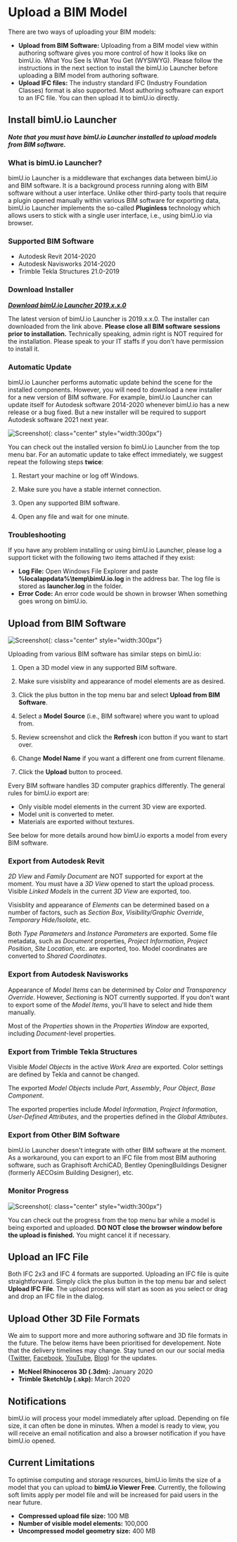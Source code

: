 # Upload a BIM Model

There are two ways of uploading your BIM models:

- **Upload from BIM Software:** Uploading from a BIM model view within authoring software gives you more control of how it looks like on bimU.io. What You See Is What You Get (WYSIWYG). Please follow the instructions in the next section to install the bimU.io Launcher before uploading a BIM model from authoring software.
- **Upload IFC files:** The industry standard IFC (Industry Foundation Classes) format is also supported. Most authoring software can export to an IFC file. You can then upload it to bimU.io directly. 

## Install bimU.io Launcher

**_Note that you must have bimU.io Launcher installed to upload models from BIM software._**

### What is bimU.io Launcher?

bimU.io Launcher is a middleware that exchanges data between bimU.io and BIM software. It is a background process running along with BIM software without a user interface. Unlike other third-party tools that require a plugin opened manually within various BIM software for exporting data, bimU.io Launcher implements the so-called **Pluginless** technology which allows users to stick with a single user interface, i.e., using bimU.io via browser.

### Supported BIM Software

- Autodesk Revit 2014-2020
- Autodesk Navisworks 2014-2020
- Trimble Tekla Structures 21.0-2019

### Download Installer

**_<a href="#" target="_blank">Download bimU.io Launcher 2019.x.x.0</a>_**

The latest version of bimU.io Launcher is 2019.x.x.0. The installer can downloaded from the link above. **__Please close all BIM software sessions prior to installation.__** Technically speaking, admin right is NOT required for the installation. Please speak to your IT staffs if you don't have permission to install it.

### Automatic Update

bimU.io Launcher performs automatic update behind the scene for the installed components. However, you will need to download a new installer for a new version of BIM software. For example, bimU.io Launcher can update itself for Autodesk software 2014-2020 whenever bimU.io has a new release or a bug fixed. But a new installer will be required to support Autodesk software 2021 next year.

![Screenshot](images/placeholder.jpg){: class="center" style="width:300px"}

You can check out the installed version fo bimU.io Launcher from the top menu bar. For an automatic update to take effect immediately, we suggest repeat the following steps **twice**: 

1. Restart your machine or log off Windows.

2. Make sure you have a stable internet connection.

3. Open any supported BIM software.

4. Open any file and wait for one minute.

### Troubleshooting

If you have any problem installing or using bimU.io Launcher, please log a support ticket with the following two items attached if they exist:

- **Log File:** Open Windows File Explorer and paste **%localappdata%\temp\bimU.io.log** in the address bar. The log file is stored as **launcher.log** in the folder.
- **Error Code:** An error code would be shown in browser When something goes wrong on bimU.io.

## Upload from BIM Software

![Screenshot](images/placeholder.jpg){: class="center" style="width:300px"}

Uploading from various BIM software has similar steps on bimU.io:

1. Open a 3D model view in any supported BIM software.

2. Make sure visisblity and appearance of model elements are as desired.

3. Click the plus button in the top menu bar and select **Upload from BIM Software**.

4. Select a **Model Source** (i.e., BIM software) where you want to upload from.

5. Review screenshot and click the **Refresh** icon button if you want to start over.

6. Change **Model Name** if you want a different one from current filename.

7. Click the **Upload** button to proceed.

Every BIM software handles 3D computer graphics differently. The general rules for bimU.io export are:

- Only visible model elements in the current 3D view are exported.
- Model unit is converted to meter.
- Materials are exported without textures.

See below for more details around how bimU.io exports a model from every BIM software. 

### Export from Autodesk Revit

_2D View_ and _Family Document_ are NOT supported for export at the moment. You must have a _3D View_ opened to start the upload process. Visible _Linked Models_ in the current _3D View_ are exported, too.

Visisblity and appearance of _Elements_ can be determined based on a number of factors, such as _Section Box_, _Visibility/Graphic Override_, _Temporary Hide/Isolate_, etc.

Both _Type Parameters_ and _Instance Parameters_ are exported. Some file metadata, such as _Document_ properties, _Project Information_, _Project Position_, _Site Location_, etc. are exported, too. Model coordinates are converted to _Shared Coordinates_.

### Export from Autodesk Navisworks

Appearance of _Model Items_ can be determined by _Color and Transparency Override_. However, _Sectioning_ is NOT currently supported. If you don't want to export some of the _Model Items_, you'll have to select and hide them manually.

Most of the _Properties_ shown in the _Properties Window_ are exported, including _Document_-level properties.

### Export from Trimble Tekla Structures

Visible _Model Objects_ in the active _Work Area_ are exported. Color settings are defined by Tekla and cannot be changed.

The exported _Model Objects_ include _Part_, _Assembly_, _Pour Object_, _Base Component_.

The exported properties include _Model Information_, _Project Information_, _User-Defined Attributes_, and the properties defined in the _Global Attributes_.

### Export from Other BIM Software

bimU.io Launcher doesn't integrate with other BIM software at the moment. As a workaround, you can export to an IFC file from most BIM authoring software, such as Graphisoft ArchiCAD, Bentley OpeningBuildings Designer (formerly AECOsim Building Designer), etc.

### Monitor Progress

![Screenshot](images/placeholder.jpg){: class="center" style="width:300px"}

You can check out the progress from the top menu bar while a model is being exported and uploaded. **DO NOT close the browser window before the upload is finished.** You might cancel it if necessary.

## Upload an IFC File

Both IFC 2x3 and IFC 4 formats are supported. Uploading an IFC file is quite straightforward. Simply click the plus button in the top menu bar and select **Upload IFC File**. The upload process will start as soon as you select or drag and drop an IFC file in the dialog.

## Upload Other 3D File Formats

We aim to support more and more authoring software and 3D file formats in the future. The below items have been prioritised for developement. Note that the delivery timelines may change. Stay tuned on our our social media (<a href="#" target="_blank">Twitter</a>, <a href="#" target="_blank">Facebook</a>, <a href="#" target="_blank">YouTube</a>, <a href="#" target="_blank">Blog</a>) for the updates.

- **McNeel Rhinoceros 3D (.3dm):** January 2020
- **Trimble SketchUp (.skp):** March 2020

## Notifications

bimU.io will process your model immediately after upload. Depending on file size, it can often be done in minutes. When a model is ready to view, you will receive an email notification and also a browser notification if you have bimU.io opened.

## Current Limitations

To optimise computing and storage resources, bimU.io limits the size of a model that you can upload to **bimU.io Viewer Free**. Currently, the following soft limits apply per model file and will be increased for paid users in the near future.

- **Compressed upload file size:** 100 MB
- **Number of visible model elements:** 100,000
- **Uncompressed model geometry size:** 400 MB